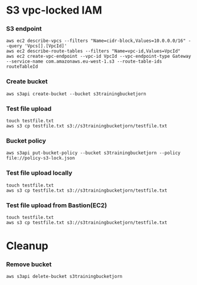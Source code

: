 # S3 vpc-locked IAM

### S3 endpoint

```
aws ec2 describe-vpcs --filters "Name=cidr-block,Values=10.0.0.0/16" --query 'Vpcs[].[VpcId]'
aws ec2 describe-route-tables --filters "Name=vpc-id,Values=VpcId"
aws ec2 create-vpc-endpoint --vpc-id VpcId --vpc-endpoint-type Gateway --service-name com.amazonaws.eu-west-1.s3 --route-table-ids routeTableId
```

### Create bucket

```
aws s3api create-bucket --bucket s3trainingbucketjorn
```

### Test file upload

```
touch testfile.txt
aws s3 cp testfile.txt s3://s3trainingbucketjorn/testfile.txt
```

### Bucket policy

```
aws s3api put-bucket-policy --bucket s3trainingbucketjorn --policy file://policy-s3-lock.json
```


### Test file upload locally

```
touch testfile.txt
aws s3 cp testfile.txt s3://s3trainingbucketjorn/testfile.txt
```

### Test file upload from Bastion(EC2)

```
touch testfile.txt
aws s3 cp testfile.txt s3://s3trainingbucketjorn/testfile.txt
```

# Cleanup

### Remove bucket
```
aws s3api delete-bucket s3trainingbucketjorn
```